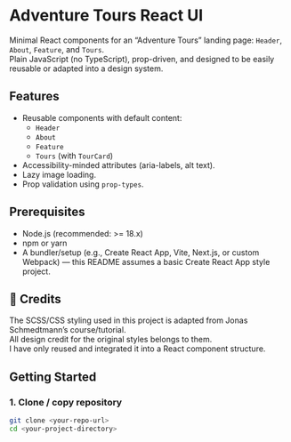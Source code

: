 # Adventure Tours React UI

Minimal React components for an “Adventure Tours” landing page: `Header`, `About`, `Feature`, and `Tours`.  
Plain JavaScript (no TypeScript), prop-driven, and designed to be easily reusable or adapted into a design system.

## Features

- Reusable components with default content:
  - `Header`
  - `About`
  - `Feature`
  - `Tours` (with `TourCard`)
- Accessibility-minded attributes (aria-labels, alt text).
- Lazy image loading.
- Prop validation using `prop-types`.

## Prerequisites

- Node.js (recommended: >= 18.x)
- npm or yarn
- A bundler/setup (e.g., Create React App, Vite, Next.js, or custom Webpack) — this README assumes a basic Create React App style project.

## 🎨 Credits

The SCSS/CSS styling used in this project is adapted from Jonas Schmedtmann’s course/tutorial.  
All design credit for the original styles belongs to them.  
I have only reused and integrated it into a React component structure.

## Getting Started

### 1. Clone / copy repository

```bash
git clone <your-repo-url>
cd <your-project-directory>



